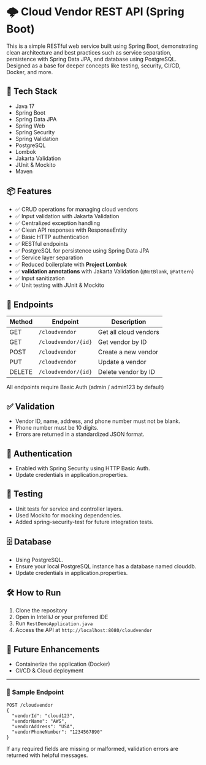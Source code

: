 # 🌩️ Cloud Vendor REST API (Spring Boot)

This is a simple RESTful web service built using Spring Boot, demonstrating clean architecture and best practices such as service separation, persistence with Spring Data JPA, and database using PostgreSQL. Designed as a base for deeper concepts like testing, security, CI/CD, Docker, and more.

## 🔧 Tech Stack

- Java 17
- Spring Boot
- Spring Data JPA
- Spring Web
- Spring Security
- Spring Validation
- PostgreSQL
- Lombok
- Jakarta Validation
- JUnit & Mockito
- Maven

## 📦 Features

- ✅ CRUD operations for managing cloud vendors
- ✅ Input validation with Jakarta Validation
- ✅ Centralized exception handling
- ✅ Clean API responses with ResponseEntity
- ✅ Basic HTTP authentication
- ✅ RESTful endpoints
- ✅ PostgreSQL for persistence using Spring Data JPA
- ✅ Service layer separation
- ✅ Reduced boilerplate with **Project Lombok**
- ✅ **validation annotations** with Jakarta Validation (`@NotBlank`, `@Pattern`)
- ✅ Input sanitization
- ✅ Unit testing with JUnit & Mockito


## 🚀 Endpoints

| Method | Endpoint               | Description                |
|--------|------------------------|----------------------------|
| GET    | `/cloudvendor`         | Get all cloud vendors      |
| GET    | `/cloudvendor/{id}`    | Get vendor by ID           |
| POST   | `/cloudvendor`         | Create a new vendor        |
| PUT    | `/cloudvendor`         | Update a vendor            |
| DELETE | `/cloudvendor/{id}`    | Delete vendor by ID        |

All endpoints require Basic Auth (admin / admin123 by default)

## ✅ Validation

- Vendor ID, name, address, and phone number must not be blank.
- Phone number must be 10 digits.
- Errors are returned in a standardized JSON format.

## 🔐 Authentication
- Enabled with Spring Security using HTTP Basic Auth.
- Update credentials in application.properties.

## 🧪 Testing
- Unit tests for service and controller layers.
- Used Mockito for mocking dependencies.
- Added spring-security-test for future integration tests.

## 🗄️ Database
- Using PostgreSQL.
- Ensure your local PostgreSQL instance has a database named clouddb.
- Update credentials in application.properties.

## 🛠 How to Run

1. Clone the repository  
2. Open in IntelliJ or your preferred IDE  
3. Run `RestDemoApplication.java`  
4. Access the API at `http://localhost:8080/cloudvendor`

## 📌 Future Enhancements

- Containerize the application (Docker)
- CI/CD & Cloud deployment

---

### 🧪 Sample Endpoint

```http
POST /cloudvendor
{
  "vendorId": "cloud123",
  "vendorName": "AWS",
  "vendorAddress": "USA",
  "vendorPhoneNumber": "1234567890"
}
```

If any required fields are missing or malformed, validation errors are returned with helpful messages.


